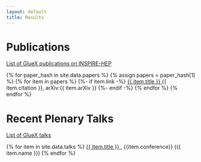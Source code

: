 ```yaml
---
layout: default
title: Results
---
```


# Publications 

<a href="http://inspirehep.net/search?p=find+collaboration+gluex"> List of GlueX publications on INSPIRE-HEP </a>

<!-- loop over paper files in _data directory -->
{% for paper_hash in site.data.papers %}
{% assign papers = paper_hash[1] %}
{% for item in papers %}
{%- if item.link -%}
<a href="{{ item.link }}"> {{ item.title }} </a> {{ item.citation }}, arXiv:{{ item.arXiv }} 
{%- endif -%}
{% endfor %}
{% endfor %}

# Recent Plenary Talks

<a href="https://halldweb.jlab.org/wiki/index.php/GlueX_Talks"> List of GlueX talks </a>

<!-- loop over talks in _data directory -->
{% for item in site.data.talks %}
<a href="{{ item.link }}"> {{ item.title }} </a>, {{item.conference}} ({{ item.name }})
{% endfor %}


